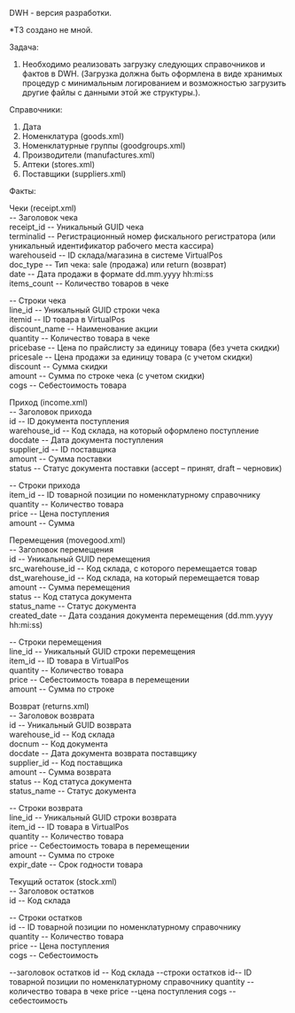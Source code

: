 DWH - версия разработки.

*ТЗ cоздано не мной. 

Задача: 
1. Необходимо реализовать загрузку следующих справочников и фактов в DWH. (Загрузка должна быть оформлена в виде хранимых процедур с минимальным логированием и возможностью загрузить другие файлы с данными этой же структуры.).

Справочники:
1. Дата
2. Номенклатура (goods.xml)
3. Номенклатурные группы (goodgroups.xml)
4. Производители (manufactures.xml)
5. Аптеки (stores.xml)
6. Поставщики (suppliers.xml)

Факты:

Чеки (receipt.xml)  
-- Заголовок чека  
receipt_id     -- Уникальный GUID чека  
terminalid     -- Регистрационный номер фискального регистратора (или уникальный идентификатор рабочего места кассира)  
warehouseid    -- ID склада/магазина в системе VirtualPos  
doc_type       -- Тип чека: sale (продажа) или return (возврат)  
date          -- Дата продажи в формате dd.mm.yyyy hh:mi:ss  
items_count    -- Количество товаров в чеке  

-- Строки чека  
line_id        -- Уникальный GUID строки чека  
itemid         -- ID товара в VirtualPos  
discount_name  -- Наименование акции  
quantity       -- Количество товара в чеке  
pricebase      -- Цена по прайслисту за единицу товара (без учета скидки)  
pricesale      -- Цена продажи за единицу товара (с учетом скидки)  
discount       -- Сумма скидки  
amount         -- Сумма по строке чека (с учетом скидки)  
cogs          -- Себестоимость товара  

Приход (income.xml)  
-- Заголовок прихода  
id            -- ID документа поступления  
warehouse_id  -- Код склада, на который оформлено поступление  
docdate       -- Дата документа поступления  
supplier_id   -- ID поставщика  
amount        -- Сумма поставки  
status        -- Статус документа поставки (accept – принят, draft – черновик)  

-- Строки прихода  
item_id       -- ID товарной позиции по номенклатурному справочнику  
quantity      -- Количество товара  
price         -- Цена поступления  
amount        -- Сумма  

Перемещения (movegood.xml)  
-- Заголовок перемещения  
id              -- Уникальный GUID перемещения  
src_warehouse_id -- Код склада, с которого перемещается товар  
dst_warehouse_id -- Код склада, на который перемещается товар  
amount          -- Сумма перемещения  
status         -- Код статуса документа  
status_name    -- Статус документа  
created_date    -- Дата создания документа перемещения (dd.mm.yyyy hh:mi:ss)  

-- Строки перемещения  
line_id       -- Уникальный GUID строки перемещения  
item_id       -- ID товара в VirtualPos  
quantity      -- Количество товара  
price         -- Себестоимость товара в перемещении  
amount        -- Сумма по строке  

Возврат (returns.xml)  
-- Заголовок возврата  
id            -- Уникальный GUID возврата  
warehouse_id  -- Код склада  
docnum        -- Код документа  
docdate       -- Дата документа возврата поставщику  
supplier_id   -- Код поставщика  
amount        -- Сумма возврата  
status        -- Код статуса документа  
status_name   -- Статус документа  

-- Строки возврата  
line_id       -- Уникальный GUID строки возврата  
item_id       -- ID товара в VirtualPos  
quantity      -- Количество товара  
price         -- Себестоимость товара в перемещении  
amount        -- Сумма по строке  
expir_date    -- Срок годности товара  

Текущий остаток (stock.xml)  
-- Заголовок остатков  
id            -- Код склада  

-- Строки остатков  
id            -- ID товарной позиции по номенклатурному справочнику  
quantity      -- Количество товара  
price         -- Цена поступления  
cogs          -- Себестоимость  

--заголовок остатков
id -- Код склада
--строки остатков
id-- ID товарной позиции по номенклатурному справочнику
quantity -- количество товара в чеке
price --цена поступления
cogs --себестоимость
